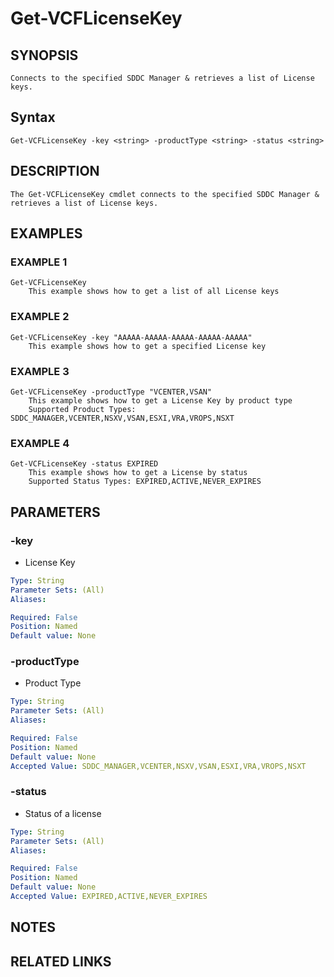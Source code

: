# Get-VCFLicenseKey

## SYNOPSIS
    Connects to the specified SDDC Manager & retrieves a list of License keys.

## Syntax
```
Get-VCFLicenseKey -key <string> -productType <string> -status <string>
```

## DESCRIPTION
    The Get-VCFLicenseKey cmdlet connects to the specified SDDC Manager & retrieves a list of License keys. 


## EXAMPLES

### EXAMPLE 1
```
Get-VCFLicenseKey
    This example shows how to get a list of all License keys
```
### EXAMPLE 2
```
Get-VCFLicenseKey -key "AAAAA-AAAAA-AAAAA-AAAAA-AAAAA"
    This example shows how to get a specified License key	
```
### EXAMPLE 3
```
Get-VCFLicenseKey -productType "VCENTER,VSAN"
    This example shows how to get a License Key by product type
	Supported Product Types: SDDC_MANAGER,VCENTER,NSXV,VSAN,ESXI,VRA,VROPS,NSXT	
```
### EXAMPLE 4
```
Get-VCFLicenseKey -status EXPIRED
    This example shows how to get a License by status
	Supported Status Types: EXPIRED,ACTIVE,NEVER_EXPIRES	
```

## PARAMETERS

### -key
- License Key

```yaml
Type: String
Parameter Sets: (All)
Aliases:

Required: False
Position: Named
Default value: None
```
### -productType
- Product Type

```yaml
Type: String
Parameter Sets: (All)
Aliases:

Required: False
Position: Named
Default value: None
Accepted Value: SDDC_MANAGER,VCENTER,NSXV,VSAN,ESXI,VRA,VROPS,NSXT
```
### -status
- Status of a license

```yaml
Type: String
Parameter Sets: (All)
Aliases:

Required: False
Position: Named
Default value: None
Accepted Value: EXPIRED,ACTIVE,NEVER_EXPIRES
```
## NOTES

## RELATED LINKS
